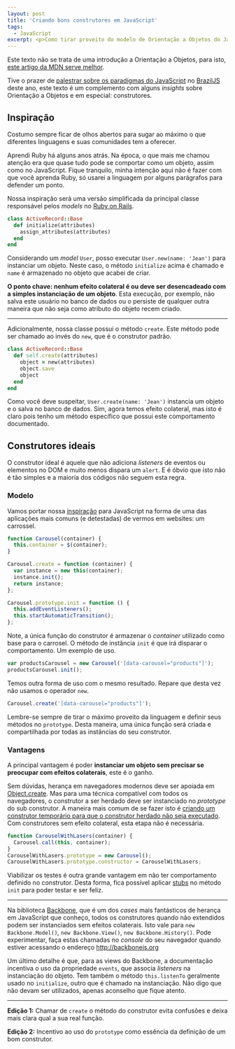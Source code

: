 ```yaml
---
layout: post
title: 'Criando bons construtores em JavaScript'
tags:
  - JavaScript
excerpt: <p>Como tirar proveito do modelo de Orientação a Objetos do JavaScript e criar construtores que não tenham efeitos colaterais e utilizem o <code>prototype</code>.</p>
---
```


Este texto não se trata de uma introdução a Orientação a Objetos, para isto, [este artigo da MDN serve melhor](https://developer.mozilla.org/pt-PT/docs/Javascript_orientado_a_objetos).

Tive o prazer de [palestrar sobre os paradigmas do JavaScript](https://speakerdeck.com/jcemer/o-fantastico-mundo-do-javascript) no [BrazilJS](http://braziljs.com.br) deste ano, este texto é um complemento com alguns *insights* sobre Orientação a Objetos e em especial: construtores.

## Inspiração

Costumo sempre ficar de olhos abertos para sugar ao máximo o que diferentes linguagens e suas comunidades tem a oferecer.

Aprendi Ruby há alguns anos atrás. Na época, o que mais me chamou atenção era que quase tudo pode se comportar como um objeto, assim como no JavaScript. Fique tranquilo, minha intenção aqui não é fazer com que você aprenda Ruby, só usarei a linguagem por alguns parágrafos para defender um ponto.

Nossa inspiração será uma versão simplificada da principal classe responsável pelos *models* no [Ruby on Rails](http://rubyonrails.org).

~~~ ruby
class ActiveRecord::Base
  def initialize(attributes)
    assign_attributes(attributes)
  end
end
~~~

Considerando um *model* `User`, posso executar `User.new(name: 'Jean')` para instanciar um objeto. Neste caso, o método `initialize` acima é chamado e `name` é armazenado no objeto que acabei de criar.

**O ponto chave: nenhum efeito colateral é ou deve ser desencadeado com a simples instanciação de um objeto**. Esta execução, por exemplo, não salva este usuário no banco de dados ou o persiste de qualquer outra maneira que não seja como atributo do objeto recem criado.

------------

Adicionalmente, nossa classe possui o método `create`. Este método pode ser chamado ao invés do `new`, que é o construtor padrão.

~~~ ruby
class ActiveRecord::Base
  def self.create(attributes)
    object = new(attributes)
    object.save
    object
  end
end
~~~

Como você deve suspeitar, `User.create(name: 'Jean')` instancia um objeto e o salva no banco de dados. Sim, agora temos efeito colateral, mas isto é claro pois tenho um método específico que possui este comportamento documentado.

## Construtores ideais

O construtor ideal é aquele que não adiciona *listeners* de eventos ou elementos no DOM e muito menos dispara um `alert`. E é óbvio que isto não é tão simples e a maioria dos códigos não seguem esta regra.

### Modelo

Vamos portar nossa <a href="#Inspiração">inspiração</a> para JavaScript na forma de uma das aplicações mais comuns (e detestadas) de vermos em websites: um carrossel.

~~~ javascript
function Carousel(container) {
  this.container = $(container);
}

Carousel.create = function (container) {
  var instance = new this(container);
  instance.init();
  return instance;
};

Carousel.prototype.init = function () {
  this.addEventListeners();
  this.startAutomaticTransition();
};
~~~

Note, a única função do construtor é armazenar o *container* utilizado como base para o carrosel. O método de instância `init` é que irá disparar o comportamento. Um exemplo de uso.

~~~ javascript
var productsCarousel = new Carousel('[data-carousel="products"]');
productsCarousel.init();
~~~

Temos outra forma de uso com o mesmo resultado. Repare que desta vez não usamos o operador `new`.

~~~ javascript
Carousel.create('[data-carousel="products"]');
~~~

Lembre-se sempre de tirar o máximo proveito da linguagem e definir seus métodos no `prototype`. Desta maneira, uma única função será criada e compartilhada por todas as instâncias do seu construtor.

### Vantagens

A principal vantagem é poder **instanciar um objeto sem precisar se preocupar com efeitos colaterais**, este é o ganho.

Sem dúvidas, herança em navegadores modernos deve ser apoiada em [Object.create](https://developer.mozilla.org/en-US/docs/Web/JavaScript/Reference/Global_Objects/Object/create#Classical_inheritance_with_Object.create). Mas para uma técnica compatível com todos os navegadores, o construtor a ser herdado deve ser instanciado no *prototype* do sub construtor. A maneira mais comum de se fazer isto é [criando um construtor temporário para que o construtor herdado não seja executado](https://github.com/jashkenas/backbone/blob/f6fa0cb87e26bb3d1b7f47144fd720d1ab48e88f/backbone.js#L1552-L1556). Com construtores sem efeito colateral, esta etapa não é necessária.

~~~ javascript
function CarouselWithLasers(container) {
  Carousel.call(this, container);
}
CarouselWithLasers.prototype = new Carousel();
CarouselWithLasers.prototype.constructor = CarouselWithLasers;
~~~

Viabilizar os testes é outra grande vantagem em não ter comportamento definido no construtor. Desta forma, fica possível aplicar [stubs](http://sinonjs.org/docs/#stubs) no método `init` para poder testar e ser feliz.

-------------

Na biblioteca [Backbone](http://backbonejs.org), que é um dos *cases* mais fantásticos de herança em JavaScript que conheço, todos os construtores quando não extendidos podem ser instanciados sem efeitos colaterais. Isto vale para `new Backbone.Model()`, `new Backbone.View()`, `new Backbone.History()`. Pode experimentar, faça estas chamadas no *console* do seu navegador quando estiver acessando o endereço http://backbonejs.org

Um último detalhe é que, para as views do Backbone, a documentação incentiva o uso da propriedade `events`, que associa *listeners* na instanciação do objeto. Tem também o método `this.listenTo` geralmente usado no `initialize`, outro que é chamado na instanciação. Não digo que não devam ser utilizados, apenas aconselho que fique atento.

-------------

**Edição 1:** Chamar de `create` o método do construtor evita confusões e deixa mais clara qual a sua real função.

**Edição 2:** Incentivo ao uso do `prototype` como essência da definição de um bom construtor.
